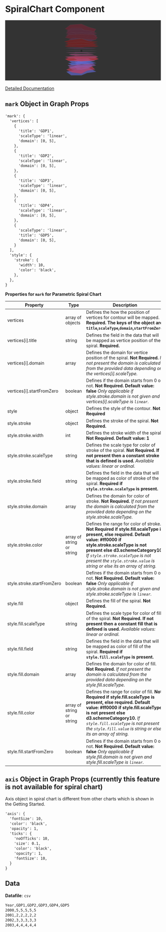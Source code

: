 # SpiralChart Component

![SpiralChart](./imgs/SpiralChart.png)

[Detailed Documentation](https://github.com/mustafasaifee42/VR-Viz/blob/master/ReadMe/Charts/SpiralPlot.md)

## `mark` Object in Graph Props

```
'mark': {
  'vertices': [
    {
      'title': 'GDP1',
      'scaleType': 'linear',
      'domain': [0, 5],
    },
    {
      'title': 'GDP2',
      'scaleType': 'linear',
      'domain': [0, 5],
    },
    {
      'title': 'GDP3',
      'scaleType': 'linear',
      'domain': [0, 5],
    },
    {
      'title': 'GDP4',
      'scaleType': 'linear',
      'domain': [0, 5],
    },
    {
      'scaleType': 'linear',
      'title': 'GDP5',
      'domain': [0, 5],
    }
  ],
  'style': {
    'stroke': {
      'width': 10,
      'color': 'black',
    },
  },
}
```

**Properties for `mark` for Parametric Spiral Chart**

| Property                   | Type                      | Description                                                                                                                                                                                                                                                                                                          |
| -------------------------- | ------------------------- | -------------------------------------------------------------------------------------------------------------------------------------------------------------------------------------------------------------------------------------------------------------------------------------------------------------------- |
| vertices                   | array of objects          | Defines the how the position of vertices for contour will be mapped. **Required. The keys of the object are `title`,`scaleType`,`domain`,`startFromZero`.**                                                                                                                                                          |
| vertices[i].title          | string                    | Defines the field in the data that will be mapped as vertice position of the spiral. **Required.**                                                                                                                                                                                                                   |
| vertices[i].domain         | array                     | Defines the domain for vertice position of the spiral. **Not Required.** _If not present the domain is calculated from the provided data depending on the vertices[i].scaleType._                                                                                                                                    |
| vertices[i].startFromZero  | boolean                   | Defines if the domain starts from 0 or not. **Not Required. Default value: false** _Only applicable if style.stroke.domain is not given and vertices[i].scaleType is `linear`._                                                                                                                                      |
| style                      | object                    | Defines the style of the contour. **Not Required**                                                                                                                                                                                                                                                                   |
| style.stroke               | object                    | Defines the stroke of the spiral. **Not Required.**                                                                                                                                                                                                                                                                  |
| style.stroke.width         | int                       | Defines the stroke width of the spiral. **Not Required. Default value: 1**                                                                                                                                                                                                                                           |
| style.stroke.scaleType     | string                    | Defines the scale type for color of stroke of the spiral. **Not Required. If not present then a constant stroke that is defined is used.** _Available values: linear or ordinal._                                                                                                                                    |
| style.stroke.field         | string                    | Defines the field in the data that will be mapped as color of stroke of the spiral. **Required if `style.stroke.scaleType` is present.**                                                                                                                                                                             |
| style.stroke.domain        | array                     | Defines the domain for color of stroke. **Not Required.** _If not present the domain is calculated from the provided data depending on the style.stroke.scaleType._                                                                                                                                                  |
| style.stroke.color         | array of string or string | Defines the range for color of stroke. **Not Required if style.fill.scaleType is present, else required. Default value: #ff0000 if style.stroke.scaleType is not present else d3.schemeCategory10.** _If `style.stroke.scaleType` is not present the `style.stroke.value` is string or else its an array of string._ |
| style.stroke.startFromZero | boolean                   | Defines if the domain starts from 0 or not. **Not Required. Default value: false** _Only applicable if style.stroke.domain is not given and style.stroke.scaleType is `linear`._                                                                                                                                     |
| style.fill                 | object                    | Defines the fill of the spiral. **Not Required.**                                                                                                                                                                                                                                                                    |
| style.fill.scaleType       | string                    | Defines the scale type for color of fill of the spiral. **Not Required. If not present then a constant fill that is defined is used.** _Available values: linear or ordinal._                                                                                                                                        |
| style.fill.field           | string                    | Defines the field in the data that will be mapped as color of fill of the spiral. **Required if `style.fill.scaleType` is present.**                                                                                                                                                                                 |
| style.fill.domain          | array                     | Defines the domain for color of fill. **Not Required.** _If not present the domain is calculated from the provided data depending on the style.fill.scaleType._                                                                                                                                                      |
| style.fill.color           | array of string or string | Defines the range for color of fill. **Not Required if style.fill.scaleType is present, else required. Default value: #ff0000 if style.fill.scaleType is not present else d3.schemeCategory10.** _If `style.fill.scaleType` is not present the `style.fill.value` is string or else its an array of string._         |
| style.fill.startFromZero   | boolean                   | Defines if the domain starts from 0 or not. **Not Required. Default value: false** _Only applicable if style.fill.domain is not given and style.fill.scaleType is `linear`._                                                                                                                                         |

## `axis` Object in Graph Props (currently this feature is not available for spiral chart)

Axis object in spiral chart is different from other charts which is shown in the Getting Started.

```
'axis': {
  'fontSize': 10,
  'color': 'black',
  'opacity': 1,
  'ticks': {
    'noOfTicks': 10,
    'size': 0.1,
    'color': 'black',
    'opacity': 1,
    'fontSize': 10,
  }
}
```

## Data

**Datafile**: `csv`

```
Year,GDP1,GDP2,GDP3,GDP4,GDP5
2000,5,5,5,5,5
2001,2,2,2,2,2
2002,3,3,3,3,3
2003,4,4,4,4,4
```
